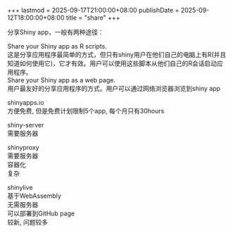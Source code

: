 +++
lastmod = 2025-09-17T21:00:00+08:00
publishDate = 2025-09-12T18:00:00+08:00
title = "share"
+++

分享Shiny app，一般有两种途径：

Share your Shiny app as R scripts.  
这是分享应用程序最简单的方式，但只有shiny用户在他们自己的电脑上有R(并且知道如何使用它)，它才有效。用户可以使用这些脚本从他们自己的R会话启动应用程序。  
Share your Shiny app as a web page.  
用户最友好的分享应用程序的方式。用户可以通过网络浏览器浏览到shiny app  

shinyapps.io  
方便免费, 但是免费计划限制5个app, 每个月只有30hours  

shiny-server  
需要服务器  

shinyproxy  
需要服务器  
容器化  
复杂  

shinylive  
基于WebAssembly  
无需服务器  
可以部署到GitHub page  
较新, 问题较多  